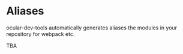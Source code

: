 # Aliases

ocular-dev-tools automatically generates aliases the modules in your repository for webpack etc.

TBA
